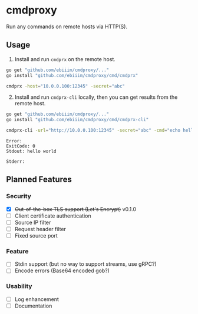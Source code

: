 # cmdproxy

Run any commands on remote hosts via HTTP(S).

## Usage

1. Install and run `cmdprx` on the remote host.

```sh
go get "github.com/ebiiim/cmdproxy/..."
go install "github.com/ebiiim/cmdproxy/cmd/cmdprx"

cmdprx -host="10.0.0.100:12345" -secret="abc"
```

2. Install and run `cmdprx-cli` locally, then you can get results from the remote host.

```sh
go get "github.com/ebiiim/cmdproxy/..."
go install "github.com/ebiiim/cmdproxy/cmd/cmdprx-cli"

cmdprx-cli -url="http://10.0.0.100:12345" -secret="abc" -cmd="echo hello world"
```

```
Error: 
ExitCode: 0
Stdout: hello world

Stderr: 

```

## Planned Features

### Security

- [x] ~~Out-of-the-box TLS support (Let's Encrypt)~~ v0.1.0
- [ ] Client certificate authentication
- [ ] Source IP filter
- [ ] Request header filter
- [ ] Fixed source port

### Feature

- [ ] Stdin support (but no way to support streams, use gRPC?)
- [ ] Encode errors (Base64 encoded gob?)

### Usability

- [ ] Log enhancement
- [ ] Documentation
